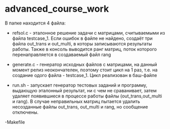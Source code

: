 # advanced_course_work

В папке находится 4 файла: 
- refsol.c - эталонное решение задачи с матрицами, считываемыми из файла testcase_1. Если ошибок в файле не найдено, создаёт три файла out_trans и out_multi, в которы записываются результаты работы. Также в консоль выводится ранг матриц, поток которого перенаправляется в создаваемый файл rang

- generate.c - генератор исходных файлов с матрицами, на данный момент релиз неокончателен, поэтому стоит цикл на 1 раз, т.е. на создание одого файла - testcase_1. Цикл реализован в баш-файле

- run.sh - запускает генератор тестовых заданий и программу, выдающую эталонный результат, ни с чем не сраванивает, затем удаляет появившиеся в процессе работы файлы (out_trans,out_multi и rang). В случае неправильных матриц пытается удалить несозданные файлы out_trans, out_multi и rang, но сообщение отключены.

-Makefile